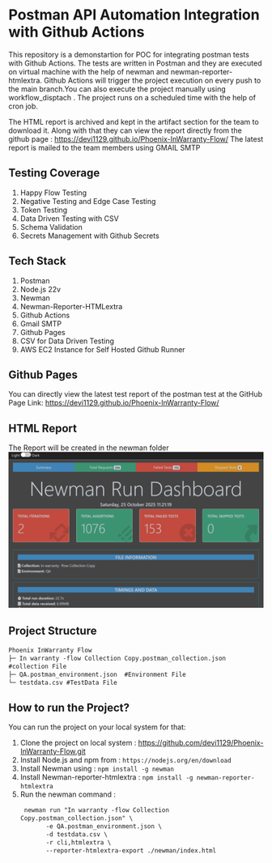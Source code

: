 # Postman API Automation Integration with Github Actions #

This repository is a demonstartion for POC for integrating postman tests with Github Actions. The tests are written in Postman and they are executed on virtual machine with the help of newman and newman-reporter-htmlextra.
Github Actions will trigger the project execution on every push to the main branch.You can also execute the project manually using workflow_disptach . The project runs on a scheduled time with the help of cron job.

The HTML report is archived and kept in the artifact section for the team to download it. Along with that they can view the report directly from the github page : https://devi1129.github.io/Phoenix-InWarranty-Flow/
The latest report is mailed to the team members using GMAIL SMTP

## Testing Coverage ##
1. Happy Flow Testing
2. Negative Testing and Edge Case Testing
3. Token Testing
4. Data Driven Testing with CSV
5. Schema Validation
6. Secrets Management with Github Secrets
   

## Tech Stack ##
1. Postman
2. Node.js 22v
3. Newman
4. Newman-Reporter-HTMLextra
5. Github Actions
6. Gmail SMTP
7. Github Pages
8. CSV for Data Driven Testing
9. AWS EC2 Instance for Self Hosted Github Runner

## Github Pages ##
You can directly view the latest test report of the postman test at the GitHub Page Link: https://devi1129.github.io/Phoenix-InWarranty-Flow/

## HTML Report ##
The Report will be created in the newman folder 
![Postman Report](https://raw.githubusercontent.com/devi1129/Phoenix-InWarranty-Flow/static-content/NewmanReport.png)

## Project Structure ##

```
Phoenix InWarranty Flow
├─ In warranty -flow Collection Copy.postman_collection.json #collection File
├─ QA.postman_environment.json  #Environment File
└─ testdata.csv #TestData File

```

## How to run the Project? ##
You can run the project on your local system for that:
1. Clone the project on local system : https://github.com/devi1129/Phoenix-InWarranty-Flow.git
2. Install Node.js and npm from :  ``` https://nodejs.org/en/download ```
3. Install Newman using : ``` npm install -g newman ```
4. Install Newman-reporter-htmlextra : ``` npm install -g newman-reporter-htmlextra ```
5. Run the newman command :
   ```
    newman run "In warranty -flow Collection Copy.postman_collection.json" \
          -e QA.postman_environment.json \
          -d testdata.csv \
          -r cli,htmlextra \
          --reporter-htmlextra-export ./newman/index.html
   ```


   






